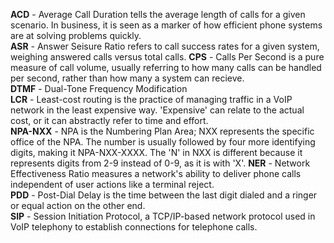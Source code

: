 **ACD** - Average Call Duration tells the average length of calls for a given scenario.  In business, it is seen as a marker of how efficient phone systems are at solving problems quickly.    
**ASR** - Answer Seisure Ratio refers to call success rates for a given system, weighing answered calls versus total calls.
**CPS** - Calls Per Second is a pure measure of call volume, usually referring to how many calls can be handled per second, rather than how many a system can recieve.  
**DTMF** - Dual-Tone Frequency Modification    
**LCR** - Least-cost routing is the practice of managing traffic in a VoIP network in the least expensive way.  'Expensive' can relate to the actual cost, or it can abstractly refer to time and effort.  
**NPA-NXX** - NPA is the Numbering Plan Area; NXX represents the specific office of the NPA.  The number is usually followed by four more identifying digits, making it NPA-NXX-XXXX.  The 'N' in NXX is different because it represents digits from 2-9 instead of 0-9, as it is with 'X'.
**NER** - Network Effectiveness Ratio measures a network's ability to deliver phone calls independent of user actions like a terminal reject.   
**PDD** - Post-Dial Delay is the time between the last digit dialed and a ringer or equal action on the other end.  
**SIP** - Session Initiation Protocol, a TCP/IP-based network protocol used in VoIP telephony to establish connections for telephone calls.

